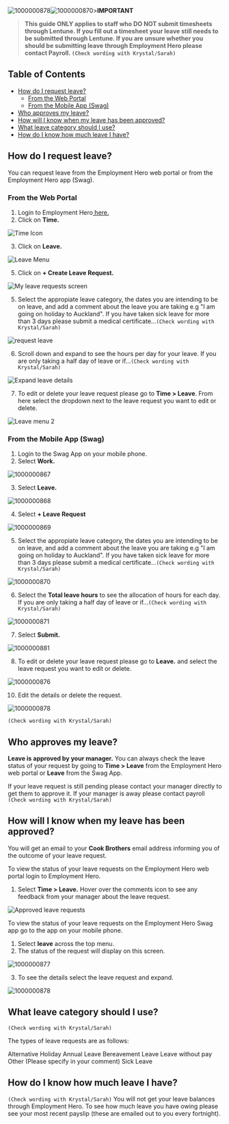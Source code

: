 ![1000000878](https://github.com/cookbrothersconstruction/documentation/assets/115191984/323b5b42-7c20-4cc2-ad4e-2824807ac3e3)![1000000870](https://github.com/cookbrothersconstruction/documentation/assets/115191984/3bff7c1b-42d8-489d-86f8-13021c579208)>**IMPORTANT**
>
>**This guide ONLY applies to staff who DO NOT submit timesheets through Lentune. If you fill out a timesheet your leave still needs to be submitted through Lentune. If you are unsure whether you should be submitting leave through Employment Hero please contact Payroll. `(Check wording with Krystal/Sarah)`**

## Table of Contents 
- [How do I request leave?](#item-one)
  - [From the Web Portal](#item-one-one)
  - [From the Mobile App (Swag)](#item-one-two)
- [Who approves my leave?](#item-two)
- [How will I know when my leave has been approved?](#item-two)
- [What leave category should I use?](#item-three)
- [How do I know how much leave I have?](#item-three)

<!-- headings -->
<a id="item-one"></a>
 
## How do I request leave?

You can request leave from the Employment Hero web portal or from the Employment Hero app (Swag). 

<a id="item-one-one"></a>
 
### From the Web Portal

1. Login to Employment Hero[ here.](https://secure.employmenthero.com/users/sign_in?ref=)
2. Click on **Time.**
   
![Time Icon](https://github.com/cookbrothersconstruction/documentation/assets/115191984/f7026843-0e99-49c3-a9d9-48e3aced0eaa)

3. Click on **Leave.**
   
![Leave Menu](https://github.com/cookbrothersconstruction/documentation/assets/115191984/4a542dfe-57e4-4f2a-94d6-6b03d3c1abf7)

5. Click on **+ Create Leave Request.**

![My leave requests screen](https://github.com/cookbrothersconstruction/documentation/assets/115191984/ba67a617-e1da-47eb-806f-93a0119e8f59)

5. Select the appropiate leave category, the dates you are intending to be on leave, and add a comment about the leave you are taking e.g "I am going on holiday to Auckland". If you have taken sick leave for more than 3 days please submit a medical certificate...`(Check wording with Krystal/Sarah)`

![request leave](https://github.com/cookbrothersconstruction/documentation/assets/115191984/2aa1de64-e236-470c-820d-a279622d7315)

6. Scroll down and expand to see the hours per day for your leave. If you are only taking a half day of leave or if...`(Check wording with Krystal/Sarah)`

![Expand leave details](https://github.com/cookbrothersconstruction/documentation/assets/115191984/dcf9597d-e638-46a7-9bb7-72af1a4c434b)

7. To edit or delete your leave request please go to **Time > Leave**. From here select the dropdown next to the leave request you want to edit or delete.

![Leave menu 2](https://github.com/cookbrothersconstruction/documentation/assets/115191984/a7ebc351-8df7-43f2-87c1-36e71893c108)

 <a id="item-one-one"></a>
 
### From the Mobile App (Swag)

1. Login to the Swag App on your mobile phone.
2. Select **Work.**

![1000000867](https://github.com/cookbrothersconstruction/documentation/assets/115191984/9c9ef41d-22e1-4eab-b43c-28589834423d)

3. Select **Leave.**

![1000000868](https://github.com/cookbrothersconstruction/documentation/assets/115191984/87671983-b30d-4847-8b77-61ddf7b48593)

4. Select **+ Leave Request**

![1000000869](https://github.com/cookbrothersconstruction/documentation/assets/115191984/bc24686c-5fb3-4ccc-9700-d584563a1f79)

5. Select the appropiate leave category, the dates you are intending to be on leave, and add a comment about the leave you are taking e.g "I am going on holiday to Auckland". If you have taken sick leave for more than 3 days please submit a medical certificate...`(Check wording with Krystal/Sarah)`
   
![1000000870](https://github.com/cookbrothersconstruction/documentation/assets/115191984/f41563e9-d2f3-4286-8439-321e01a36a3b)

6. Select the **Total leave hours** to see the allocation of hours for each day. If you are only taking a half day of leave or if...`(Check wording with Krystal/Sarah)`

![1000000871](https://github.com/cookbrothersconstruction/documentation/assets/115191984/3d607145-9a6b-4545-ac1d-90831bbca2de)

7. Select **Submit.**

![1000000881](https://github.com/cookbrothersconstruction/documentation/assets/115191984/b5c4e4e0-86d2-472a-89e1-32a608f2fd0b)

8. To edit or delete your leave request please go to **Leave.** and select the leave request you want to edit or delete.
   
![1000000876](https://github.com/cookbrothersconstruction/documentation/assets/115191984/dacbfdef-6d06-4118-b682-649c8e38c520)

10. Edit the details or delete the request.
    
![1000000878](https://github.com/cookbrothersconstruction/documentation/assets/115191984/059f8ed7-cc1a-4783-b764-4915956756b4)
 
<a id="item-one"></a>
`(Check wording with Krystal/Sarah)`

## Who approves my leave?

**Leave is approved by your manager.** You can always check the leave status of your request by going to **Time > Leave** from the Employment Hero web portal or **Leave** from the Swag App. 
 
If your leave request is still pending please contact your manager directly to get them to approve it. If your manager is away please contact payroll `(Check wording with Krystal/Sarah)`

<a id="item-one"></a>

## How will I know when my leave has been approved?

You will get an email to your **Cook Brothers** email address informing you of the outcome of your leave request. 

To view the status of your leave requests on the Employment Hero web portal login to Employment Hero. 

1. Select **Time > Leave.** Hover over the comments icon to see any feedback from your manager about the leave request.

![Approved leave requests](https://github.com/cookbrothersconstruction/documentation/assets/115191984/fd14a6d1-6c37-47e8-88e6-975f1f251d27)

To view the status of your leave requests on the Employment Hero Swag app go to the app on your mobile phone. 

1. Select **leave** across the top menu.
2. The status of the request will display on this screen. 

![1000000877](https://github.com/cookbrothersconstruction/documentation/assets/115191984/e76dec08-2d5b-4f54-ae8d-1e527c18a860)

3. To see the details select the leave request and expand.

![1000000878](https://github.com/cookbrothersconstruction/documentation/assets/115191984/fafabd3a-e0df-4bc5-8149-8c203f84eb62)

<a id="item-one"></a>

## What leave category should I use?
`(Check wording with Krystal/Sarah)`

The types of leave requests are as follows:
 
Alternative Holiday 
Annual Leave
Bereavement Leave
Leave without pay
Other (Please specify in your comment)
Sick Leave

<a id="item-one"></a>

## How do I know how much leave I have?
 
`(Check wording with Krystal/Sarah)`
You will not get your leave balances through Employment Hero. To see how much leave you have owing please see your most recent payslip (these are emailed out to you every fortnight).








